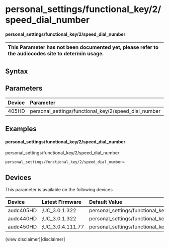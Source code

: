 ﻿---
description: personal_settings/functional_key/2/speed_dial_number
search: false
---

# personal_settings/functional_key/2/speed_dial_number

#### personal_settings/functional_key/2/speed_dial_number


| This Parameter has not been documented yet, please refer to the audiocodes site to determin usage.  | 
| :--- |

## Syntax

## Parameters
|Device|Parameter|value|Description|
|:---|:---|:---|:---|
| 405HD | personal_settings/functional_key/2/speed_dial_number |  |  |

## Examples
#### personal_settings/functional_key/2/speed_dial_number

personal_settings/functional_key/2/speed_dial_number

```
personal_settings/functional_key/2/speed_dial_number=
```

## Devices
This parameter is available on the following devices

| Device | Latest Firmware | Default Value |
|:---|:---|:---|
| audc405HD | ;UC_3.0.1.322 | personal_settings/functional_key/2/speed_dial_number= 
| audc440HD | ;UC_3.0.1.322 | personal_settings/functional_key/2/speed_dial_number= 
| audc450HD | ;UC_3.0.4.111.77 | personal_settings/functional_key/2/speed_dial_number= 

(view disclaimer)[disclaimer]
